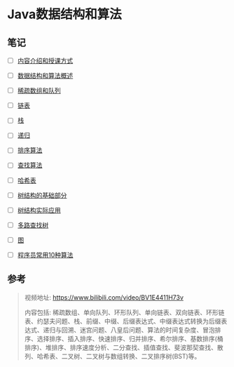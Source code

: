 # Java数据结构和算法

## 笔记

- [ ] [内容介绍和授课方式](尚硅谷学习笔记/尚硅谷-韩顺平-Java数据结构和算法/01-内容介绍和授课方式.md)
- [ ] [数据结构和算法概述](尚硅谷学习笔记/尚硅谷-韩顺平-Java数据结构和算法/02-数据结构和算法概述.md)
- [ ] [稀疏数组和队列](尚硅谷学习笔记/尚硅谷-韩顺平-Java数据结构和算法/03-稀疏数组和队列.md)
- [ ] [链表](尚硅谷学习笔记/尚硅谷-韩顺平-Java数据结构和算法/04-链表.md)
- [ ] [栈](尚硅谷学习笔记/尚硅谷-韩顺平-Java数据结构和算法/05-栈.md)
- [ ] [递归](尚硅谷学习笔记/尚硅谷-韩顺平-Java数据结构和算法/06-递归.md)
- [ ] [排序算法](尚硅谷学习笔记/尚硅谷-韩顺平-Java数据结构和算法/07-排序算法.md)
- [ ] [查找算法](尚硅谷学习笔记/尚硅谷-韩顺平-Java数据结构和算法/08-查找算法.md)
- [ ] [哈希表](尚硅谷学习笔记/尚硅谷-韩顺平-Java数据结构和算法/09-哈希表.md)
- [ ] [树结构的基础部分](尚硅谷学习笔记/尚硅谷-韩顺平-Java数据结构和算法/10-树结构的基础部分.md)
- [ ] [树结构实际应用](尚硅谷学习笔记/尚硅谷-韩顺平-Java数据结构和算法/11-树结构实际应用.md)
- [ ] [多路查找树](尚硅谷学习笔记/尚硅谷-韩顺平-Java数据结构和算法/12-多路查找树.md)
- [ ] [图](尚硅谷学习笔记/尚硅谷-韩顺平-Java数据结构和算法/13-图.md)
- [ ] [程序员常用10种算法](尚硅谷学习笔记/尚硅谷-韩顺平-Java数据结构和算法/14-程序员常用10种算法.md)



## 参考

> 视频地址: https://www.bilibili.com/video/BV1E4411H73v
>
> 内容包括: 稀疏数组、单向队列、环形队列、单向链表、双向链表、环形链表、约瑟夫问题、栈、前缀、中缀、后缀表达式、中缀表达式转换为后缀表达式、递归与回溯、迷宫问题、八皇后问题、算法的时间复杂度、冒泡排序、选择排序、插入排序、快速排序、归并排序、希尔排序、基数排序(桶排序)、堆排序、排序速度分析、二分查找、插值查找、斐波那契查找、散列、哈希表、二叉树、二叉树与数组转换、二叉排序树(BST)等。